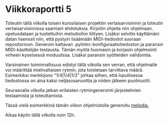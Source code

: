 # Viikkoraportti 5

Toteutin tällä viikolla toisen kurssilaisen projektin vertaisarvioinnin ja toteutin vertaisarvioinnissa saamiani ehdotuksia. Kirjoitin ohjeita niin ohjelmaan, opetusdataan ja tuotettuihin melodioihin liittyen. Lisäksi selvitin käyttämäni datan lisenssit niin, että pystyin lisäämään MIDI-tiedostot suoraan repositorioon. Generoin kattavan .pylintrc-konfiguraatiotiedoston ja paransin MIDI-käsittelijän testausta. Tämän myötä huomasin ja korjasin ohjelmointi virheen kyseisessä moduulissa. Lisäksi paransin syötteiden validointia.

Varsinainen toiminnallisuus edistyi tällä viikolla sen verran, että ohjelmalle voi määrittää mielivaltaisen rytmin, jota toistetaan tarvittava määrä. Esimerkiksi merkkijono "1/4|1/4|1/2" johtaa siihen, että lopullisessa tiedostossa on aina kaksi neljäsosanuottia ja niiden jälkeen puolinuotti.

Seuraavalla viikolla jatkan erilaisten rytmingenerointi järjestelmien testaamista ja toteuttamista.

Tässä vielä esimerkkinä tämän viikon ohjelmistolla generoitu [melodia.](https://github.com/ArcticCoder/markov-music-generator/blob/main/dokumentaatio/testi-rytmi-aste11.mp3)

Aikaa käytin tällä viikolla noin 12h.
